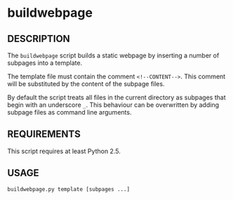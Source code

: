 # buildwebpage

## DESCRIPTION

The `buildwebpage` script builds a static webpage by inserting a number of
subpages into a template.

The template file must contain the comment `<!--CONTENT-->`.  This comment will
be substituted by the content of the subpage files.

By default the script treats all files in the current directory as subpages
that begin with an underscore `_`.  This behaviour can be overwritten by adding
subpage files as command line arguments.

## REQUIREMENTS

This script requires at least Python 2.5.

## USAGE

    buildwebpage.py template [subpages ...]

